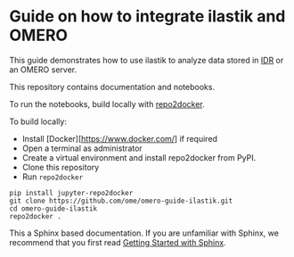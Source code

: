 # Guide on how to integrate ilastik and OMERO


This guide demonstrates how to use ilastik to analyze data stored in [IDR](https://idr.openmicroscopy.org/) or an OMERO server.

This repository contains documentation and notebooks.

To run the notebooks, build locally with [repo2docker](https://repo2docker.readthedocs.io/).

To build locally:

 * Install [Docker][https://www.docker.com/] if required
 * Open a terminal as administrator
 * Create a virtual environment and install repo2docker from PyPI.
 * Clone this repository
 * Run ``repo2docker``

```
pip install jupyter-repo2docker
git clone https://github.com/ome/omero-guide-ilastik.git
cd omero-guide-ilastik
repo2docker .
```

This a Sphinx based documentation. 
If you are unfamiliar with Sphinx, we recommend that you first read 
[Getting Started with Sphinx](https://docs.readthedocs.io/en/stable/intro/getting-started-with-sphinx.html).
